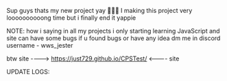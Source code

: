 Sup guys thats my new project yay 🎉🎉🎉
I making this project very loooooooooong time
but i finally end it yappie

NOTE: how i saying in all my projects i only starting learning JavaScript and site can have some bugs if u found bugs or have any idea dm me in discord username - wws_jester

btw site ----> https://just729.github.io/CPSTest/ <---- site

UPDATE LOGS:

